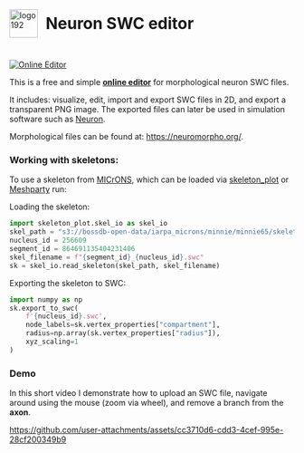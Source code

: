 <div align="">
  <img src="https://github.com/user-attachments/assets/02590b93-04b6-4685-8db7-34be9a607554" alt="logo192" width="50" style="vertical-align: middle;"/>
  <span style="font-size: 2em; font-weight: bold; vertical-align: middle; margin-left: 10px;">Neuron SWC editor</span>
</div>

#


[![Online Editor](https://github.com/deangeckt/swc_editor/actions/workflows/pages/pages-build-deployment/badge.svg)](https://deangeckt.github.io/swc_editor/)

This is a free and simple [**online editor**](https://deangeckt.github.io/swc_editor/) for morphological neuron SWC files.

It includes: visualize, edit, import and export SWC files in 2D, and export a transparent PNG image. 
The exported files can later be used in simulation software such as [Neuron](https://www.neuron.yale.edu/neuron/).

Morphological files can be found at: https://neuromorpho.org/.


### Working with skeletons:
To use a skeleton from [MICrONS](https://www.microns-explorer.org/cortical-mm3), which can be loaded via [skeleton_plot](https://github.com/AllenInstitute/skeleton_plot/tree/main) or [Meshparty](https://github.com/CAVEconnectome/MeshParty) run:

Loading the skeleton:
```python
import skeleton_plot.skel_io as skel_io
skel_path = "s3://bossdb-open-data/iarpa_microns/minnie/minnie65/skeletons/v661/skeletons/"  
nucleus_id = 256609
segment_id = 864691135404231406
skel_filename = f"{segment_id}_{nucleus_id}.swc"
sk = skel_io.read_skeleton(skel_path, skel_filename)
```
Exporting the skeleton to SWC:
```python
import numpy as np
sk.export_to_swc(
    f'{nucleus_id}.swc',
    node_labels=sk.vertex_properties["compartment"],
    radius=np.array(sk.vertex_properties["radius"]),
    xyz_scaling=1
)
```

### Demo
In this short video I demonstrate how to upload an SWC file, navigate around using the mouse (zoom via wheel), and remove a branch from the **axon**.

https://github.com/user-attachments/assets/cc3710d6-cdd3-4cef-995e-28cf200349b9


